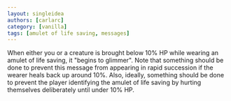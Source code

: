 ```yaml
---
layout: singleidea
authors: [carlarc]
category: [vanilla]
tags: [amulet of life saving, messages]
---
```

When either you or a creature is brought below 10% HP while wearing an amulet of life saving, it "begins to glimmer". Note that something should be done to prevent this message from appearing in rapid succession if the wearer heals back up around 10%. Also, ideally, something should be done to prevent the player identifying the amulet of life saving by hurting themselves deliberately until under 10% HP.

